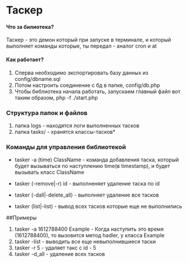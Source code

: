 # Таскер

#### Что за билиотека?

Таскер - это демон который при запуске в терминале, и который выполняет команды которые, ты передал - аналог cron и at

#### Как работает?

1. Сперва необходимо экспортировать базу данных из config/dbname.sql
2. Потом настроить соединение с бд в папке, config/db.php
3. Чтобы библиотека начала работать, запускаем главный файл вот таким образом, php -f ./start.php 

### Структура папок и файлов

1. папка logs - находятся логи выполненных тасков
2. папка tasks/ - хранятся классы-тасков*

### Команды для управления библиотекой
	
* tasker -a (time) ClassName - команда добавления таска, который будет вызываться по наступлению time(в timestamp), и будет вызывать класс ClassName

* tasker (-remove|-r) id - выполненяет удаление таска по id

* tasker (-dall|-delete_all) - выполняет удаление все тасков   

* tasker (list|-list) - вывод всех тасков которые еще не выполнились


##Примеры

1. tasker -a 1612788400 Example - Когда наступить это время (1612788400), то вызовится метод hadler, у класса Example
2. tasker -list - выводить все еще невыполнившиеся таски
3. tasker -r 5 - удаляет такс с id - 5
4. tasker -d_all - удаление всех тасков 
